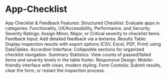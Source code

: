 # App-Checklist
App Checklist &amp; Feedback
Features:
Structured Checklist: Evaluate apps in categories: Functionality, UX/Accessibility, Performance, and Security.
Severity Ratings: Assign Minor, Major, or Critical severity to checklist items.
Feedback Input: Add detailed feedback via a textarea.
Results Table: Display inspection results with export options (CSV, Excel, PDF, Print) using DataTables.
Accordion Interface: Collapsible sections for organized checklist navigation.
Summary Statistics: View counts of passed/failed items and severity levels in the table footer.
Responsive Design: Mobile-friendly interface with clean, modern styling.
Form Controls: Submit results, clear the form, or restart the inspection process.
